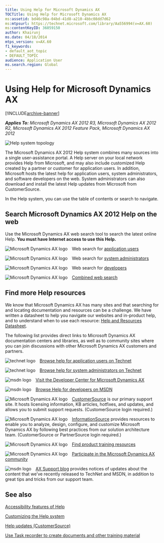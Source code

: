```yaml
---
title: Using Help for Microsoft Dynamics AX
TOCTitle: Using Help for Microsoft Dynamics AX
ms:assetid: bd46c98a-04bd-41d8-a210-4bbc08dd7d62
ms:mtpsurl: https://technet.microsoft.com/library/Aa556994(v=AX.60)
ms:contentKeyID: 36059150
author: Khairunj
ms.date: 04/18/2014
mtps_version: v=AX.60
f1_keywords:
- default_aot_topic
- DEFAULT_TOPIC
audience: Application User
ms.search.region: Global
---
```


# Using Help for Microsoft Dynamics AX 


[!INCLUDE[archive-banner](includes/archive-banner.md)]


_**Applies To:** Microsoft Dynamics AX 2012 R3, Microsoft Dynamics AX 2012 R2, Microsoft Dynamics AX 2012 Feature Pack, Microsoft Dynamics AX 2012_

![Help system topology](images/Aa556994.HelpSystem_Architecture2(AX.60).png "Help system topology")

The Microsoft Dynamics AX 2012 Help system combines many sources into a single user-assistance portal. A Help server on your local network provides Help from Microsoft, and may also include customized Help created by a partner or customer for application users. In addition, Microsoft hosts the latest help for application users, system administrators, and software developers on the web. System administrators can also download and install the latest Help updates from Microsoft from CustomerSource.

In the Help system, you can use the table of contents or search to navigate.

## Search Microsoft Dynamics AX 2012 Help on the web

Use the Microsoft Dynamics AX web search tool to search the latest online Help. **You must have Internet access to use this Help.**

![Microsoft Dynamics AX logo](images/Aa556994.DynamicsAXlogo_R3_blue(AX.60).jpg "Microsoft Dynamics AX logo") Web search for [application users](https://go.microsoft.com/fwlink/?linkid=212922)

![Microsoft Dynamics AX logo](images/Aa556994.DynamicsAXlogo_R3_blue(AX.60).jpg "Microsoft Dynamics AX logo") Web search for [system administrators](https://go.microsoft.com/fwlink/?linkid=212925)

![Microsoft Dynamics AX logo](images/Aa556994.DynamicsAXlogo_R3_blue(AX.60).jpg "Microsoft Dynamics AX logo") Web search for [developers](https://go.microsoft.com/fwlink/?linkid=212924)

![Microsoft Dynamics AX logo](images/Aa556994.DynamicsAXlogo_R3_blue(AX.60).jpg "Microsoft Dynamics AX logo") [Combined web search](https://go.microsoft.com/fwlink/?linkid=194311)

## Find more Help resources

We know that Microsoft Dynamics AX has many sites and that searching for and locating documentation and resources can be a challenge. We have written a datasheet to help you navigate our websites and in-product help, and to understand when to use each resource: [Help and Resources Datasheet](https://go.microsoft.com/fwlink/?linkid=246439).

The following list provides direct links to Microsoft Dynamics AX documentation centers and libraries, as well as to community sites where you can join discussions with other Microsoft Dynamics AX customers and partners.

![technet logo](images/Aa556994.technet_thumbnail(AX.60).jpg "technet logo") [Browse help for application users on Technet](https://go.microsoft.com/fwlink/?linkid=214391)

![technet logo](images/Aa556994.technet_thumbnail(AX.60).jpg "technet logo") [Browse help for system administrators on Technet](https://go.microsoft.com/fwlink/?linkid=214390)

![msdn logo](images/Aa556994.msdn_thumbnail(AX.60).jpg "msdn logo") [Visit the Developer Center for Microsoft Dynamics AX](https://go.microsoft.com/fwlink/?linkid=110356)

![msdn logo](images/Aa556994.msdn_thumbnail(AX.60).jpg "msdn logo") [Browse Help for developers on MSDN](https://go.microsoft.com/fwlink/?linkid=149081)

![Microsoft Dynamics AX logo](images/Aa556994.DynamicsAXlogo_R3_blue(AX.60).jpg "Microsoft Dynamics AX logo") [CustomerSource](https://go.microsoft.com/fwlink/?linkid=210925) is our primary support site. It hosts licensing information, KB articles, hotfixes, and updates, and allows you to submit support requests. (CustomerSource login required.)

![Microsoft Dynamics AX logo](images/Aa556994.DynamicsAXlogo_R3_blue(AX.60).jpg "Microsoft Dynamics AX logo") [InformationSource](https://go.microsoft.com/fwlink/?linkid=228145) provides resources to enable you to analyze, design, configure, and customize Microsoft Dynamics AX by following best practices from our solution architecture team. (CustomerSource or PartnerSource login required.)

![Microsoft Dynamics AX logo](images/Aa556994.DynamicsAXlogo_R3_blue(AX.60).jpg "Microsoft Dynamics AX logo") [Find product training resources](https://go.microsoft.com/fwlink/?linkid=210928)

![Microsoft Dynamics AX logo](images/Aa556994.DynamicsAXlogo_R3_blue(AX.60).jpg "Microsoft Dynamics AX logo") [Participate in the Microsoft Dynamics AX community](https://go.microsoft.com/fwlink/?linkid=210930)

![msdn logo](images/Aa556994.msdn_thumbnail(AX.60).jpg "msdn logo") [AX Support blog](https://blogs.msdn.com/b/axsupport/) provides notices of updates about the content that we’ve recently released to TechNet and MSDN, in addition to great tips and tricks from our support team.

## See also

[Accessibility features of Help](accessibility-features-of-help.md)

[Customizing the Help system](customizing-the-help-system.md)

[Help updates (CustomerSource)](https://mbs2.microsoft.com/knowledgebase/kbdisplay.aspx?wtntzsmnwukntmmyoyzuvnyunluztwzsnqpvvtlulwrtnpyk)

[Use Task recorder to create documents and other training material](use-task-recorder-to-create-documents-and-other-training-material.md)

  


